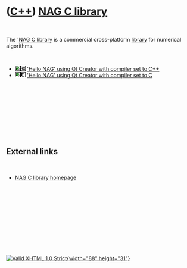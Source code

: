 



 

 

 

 

 

([C++](Cpp.htm)) [NAG C library](CppNag.htm)
============================================

 

The '[NAG C library](CppNag.htm) is a commercial cross-platform
[library](CppLibrary.htm) for numerical algorithms.

 

-   ![Qt Creator](PicQtCreator.png)![C++98](PicCpp98.png) ['Hello NAG'
    using Qt Creator with compiler set to C++](CppHelloNag.htm)
-   ![Qt Creator](PicQtCreator.png)![C](PicC.png) ['Hello NAG' using Qt
    Creator with compiler set to C](CppHelloNagC.htm)

 

 

 

 

 

External links
--------------

 

-   [NAG C library
    homepage](http://www.nag.com/numeric/CL/CLdescription.asp)

 

 

 

 

 





 

[![Valid XHTML 1.0 Strict](valid-xhtml10.png){width="88"
height="31"}](http://validator.w3.org/check?uri=referer)
